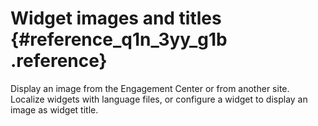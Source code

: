 # Widget images and titles {#reference_q1n_3yy_g1b .reference}

Display an image from the Engagement Center or from another site. Localize widgets with language files, or configure a widget to display an image as widget title.

